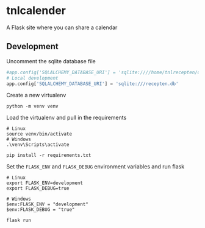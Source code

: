 # tnlcalender
A Flask site where you can share a calendar

## Development

Uncomment the sqlite database file
```python
#app.config['SQLALCHEMY_DATABASE_URI'] = 'sqlite:////home/tnlrecepten/db/recepten.db'
# Local development
app.config['SQLALCHEMY_DATABASE_URI'] = 'sqlite:///recepten.db'
```

Create a new virtualenv

```shell
python -m venv venv
```

Load the virtualenv and pull in the requirements

```shell
# Linux
source venv/bin/activate
# Windows
.\venv\Scripts\activate

pip install -r requirements.txt
```

Set the ```FLASK_ENV``` and ```FLASK_DEBUG``` environment variables and run flask

```shell
# Linux
export FLASK_ENV=development
export FLASK_DEBUG=true

# Windows
$env:FLASK_ENV = "development"
$env:FLASK_DEBUG = "true"

flask run
```